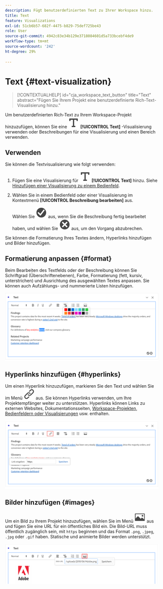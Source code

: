 ```yaml
---
description: Fügt benutzerdefinierten Text zu Ihrer Workspace hinzu.
title: Text
feature: Visualizations
exl-id: 51cb6b57-682f-4475-b829-75def725be43
role: User
source-git-commit: 4942c83e34b129e3718084601d5a733bcebf4de9
workflow-type: tm+mt
source-wordcount: '242'
ht-degree: 29%

---
```


# Text {#text-visualization}

<!-- markdownlint-disable MD034 -->

>[!CONTEXTUALHELP]
>id="cja_workspace_text_button"
>title="Text"
>abstract="Fügen Sie Ihrem Projekt eine benutzerdefinierte Rich-Text-Visualisierung hinzu."

<!-- markdownlint-enable MD034 -->


Um benutzerdefinierten Rich-Text zu Ihrem Workspace-Projekt hinzuzufügen, können Sie eine ![Text](/help/assets/icons/Text.svg) **[!UICONTROL Text]** -Visualisierung verwenden oder Beschreibungen für eine Visualisierung und einen Bereich verwenden.

## Verwenden

Sie können die Textvisualisierung wie folgt verwenden:

1. Fügen Sie eine Visualisierung für ![Text](/help/assets/icons/Text.svg) **[!UICONTROL Text]** hinzu. Siehe [Hinzufügen einer Visualisierung zu einem Bedienfeld](freeform-analysis-visualizations.md#add-visualizations-to-a-panel).

1. Wählen Sie in einem Bedienfeld oder einer Visualisierung im Kontextmenü **[!UICONTROL Beschreibung bearbeiten]** aus.

   Wählen Sie ![CheckmarkCircle](/help/assets/icons/CheckmarkCircle.svg) aus, wenn Sie die Beschreibung fertig bearbeitet haben, und wählen Sie ![CloseCircle](/help/assets/icons/CloseCircle.svg) aus, um den Vorgang abzubrechen.

Sie können die Formatierung Ihres Textes ändern, Hyperlinks hinzufügen und Bilder hinzufügen.

## Formatierung anpassen {#format}

Beim Bearbeiten des Textfelds oder der Beschreibung können Sie Schriftgrad (Überschriftenebenen), Farbe, Formatierung (fett, kursiv, unterstrichen) und Ausrichtung des ausgewählten Textes anpassen. Sie können auch Aufzählungs- und nummerierte Listen hinzufügen.

![Textoptionen für ein Workspace-Projekt, das die Textfarbpalette hervorhebt.](assets/format.png)

## Hyperlinks hinzufügen {#hyperlinks}

Um einen Hyperlink hinzuzufügen, markieren Sie den Text und wählen Sie im Menü ![Link](/help/assets/icons/Link.svg) aus. Sie können Hyperlinks verwenden, um Ihre Projektempfänger weiter zu unterstützen. Hyperlinks können Links zu externen Websites, Dokumentationsseiten, [Workspace-Projekten, Bedienfeldern oder Visualisierungen](/help/analysis-workspace/curate-share/shareable-links.md) usw. enthalten.

![Textoptionen mit hervorgehobenem Link-Symbol.](assets/hyperlink.png)

## Bilder hinzufügen {#images}

Um ein Bild zu Ihrem Projekt hinzuzufügen, wählen Sie im Menü ![Bild](/help/assets/icons/Image.svg) aus und fügen Sie eine URL für ein öffentliches Bild ein. Die Bild-URL muss öffentlich zugänglich sein, mit `https` beginnen und das Format `.png`, `.jpeg`, `.jpg` oder `.gif` haben. Statische und animierte Bilder werden unterstützt.

![Textoptionen mit ausgewähltem Bildsymbol.](assets/image.png)
